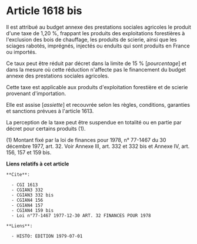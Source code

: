 # Article 1618 bis

Il est attribué au budget annexe des prestations sociales agricoles le produit d'une taxe de 1,20 %, frappant les produits
des exploitations forestières à l'exclusion des bois de chauffage, les produits de scierie, ainsi que les sciages rabotés,
imprégnés, injectés ou enduits qui sont produits en France ou importés.

Ce taux peut être réduit par décret dans la limite de 15 % [*pourcentage*] et dans la mesure où cette réduction n'affecte pas
le financement du budget annexe des prestations sociales agricoles.

Cette taxe est applicable aux produits d'exploitation forestière et de scierie provenant d'importation.

Elle est assise [*assiette*] et recouvrée selon les règles, conditions, garanties et sanctions prévues à l'article 1613.

La perception de la taxe peut être suspendue en totalité ou en partie par décret pour certains produits (1).

(1) Montant fixé par la loi de finances pour 1978, n° 77-1467 du 30 décembre 1977, art. 32. Voir Annexe III, art. 332 et 332
bis et Annexe IV, art. 156, 157 et 159 bis.

**Liens relatifs à cet article**

	**Cite**:

	  - CGI 1613
	  - CGIAN3 332
	  - CGIAN3 332 bis
	  - CGIAN4 156
	  - CGIAN4 157
	  - CGIAN4 159 bis
	  - Loi n°77-1467 1977-12-30 ART. 32 FINANCES POUR 1978

	**Liens**:

	  - HISTO: EDITION 1979-07-01

